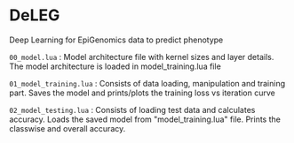 # DeLEG
Deep Learning for EpiGenomics data to predict phenotype

`00_model.lua` : Model architecture file with kernel sizes and layer details. The model architecture is loaded in model_training.lua file


`01_model_training.lua` : Consists of data loading, manipulation and training part. Saves the model and prints/plots the training loss vs iteration curve


`02_model_testing.lua` : Consists of loading test data and calculates accuracy. Loads the saved model from "model_training.lua" file. Prints the classwise and overall accuracy.

